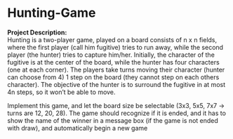 # Hunting-Game
<b>Project Description:</b>\
Hunting is a two-player game, played on a board consists of n x n fields, where the first player (call him
fugitive) tries to run away, while the second player (the hunter) tries to capture him/her. Initially, the
character of the fugitive is at the center of the board, while the hunter has four characters (one at each
corner). The players take turns moving their character (hunter can choose from 4) 1 step on the board
(they cannot step on each others character). The objective of the hunter is to surround the fugitive in at
most 4n steps, so it won’t be able to move.

Implement this game, and let the board size be selectable
(3x3, 5x5, 7x7 → turns are 12, 20, 28). The game should recognize if it is ended, and it has to show the
name of the winner in a message box (if the game is not ended with draw), and automatically begin a
new game
